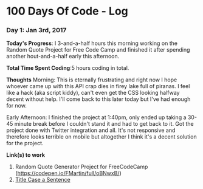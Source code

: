# 100 Days Of Code - Log

### Day 1: Jan 3rd, 2017

**Today's Progress**: I 3-and-a-half hours this morning working on the Random Quote Project for Free Code Camp and finished it after spending another hout-and-a-half early this afternoon. 

**Total Time Spent Coding**:5 hours coding in total. 

**Thoughts** Morning: This is eternally frustrating and right now I hope whoever came up with this API crap dies in firey lake full of piranas. I feel like a hack (aka script kiddy), can't even get the CSS looking halfway decent without help. I'll come back to this later today but I've had enough for now. 

Early Afternoon: I finished the project at 1:40pm, only ended up taking a 30-45 minute break before I couldn't stand it and had to get back to it. Got the project done with Twitter integration and all. It's not responsive and therefore looks terrible on mobile but altogether I think it's a decent solution for the project. 

**Link(s) to work**
1. Random Quote Generator Project for FreeCodeCamp (https://codepen.io/FMartin/full/oBNwxB/)
2. [Title Case a Sentence](https://www.freecodecamp.com/challenges/title-case-a-sentence)
